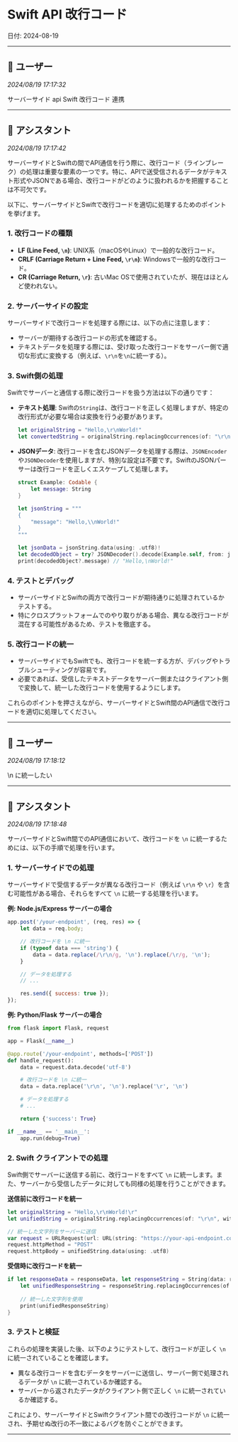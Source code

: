 # Swift API 改行コード

日付: 2024-08-19

---

## 👤 ユーザー
*2024/08/19 17:17:32*

サーバーサイド api Swift 改行コード 連携

---

## 🤖 アシスタント
*2024/08/19 17:17:42*

サーバーサイドとSwiftの間でAPI通信を行う際に、改行コード（ラインブレーク）の処理は重要な要素の一つです。特に、APIで送受信されるデータがテキスト形式やJSONである場合、改行コードがどのように扱われるかを把握することは不可欠です。

以下に、サーバーサイドとSwiftで改行コードを適切に処理するためのポイントを挙げます。

### 1. 改行コードの種類
- **LF (Line Feed, `\n`)**: UNIX系（macOSやLinux）で一般的な改行コード。
- **CRLF (Carriage Return + Line Feed, `\r\n`)**: Windowsで一般的な改行コード。
- **CR (Carriage Return, `\r`)**: 古いMac OSで使用されていたが、現在はほとんど使われない。

### 2. サーバーサイドの設定
サーバーサイドで改行コードを処理する際には、以下の点に注意します：
- サーバーが期待する改行コードの形式を確認する。
- テキストデータを処理する際には、受け取った改行コードをサーバー側で適切な形式に変換する（例えば、`\r\n`を`\n`に統一する）。

### 3. Swift側の処理
Swiftでサーバーと通信する際に改行コードを扱う方法は以下の通りです：
- **テキスト処理**: Swiftの`String`は、改行コードを正しく処理しますが、特定の改行形式が必要な場合は変換を行う必要があります。

    ```swift
    let originalString = "Hello,\r\nWorld!"
    let convertedString = originalString.replacingOccurrences(of: "\r\n", with: "\n")
    ```

- **JSONデータ**: 改行コードを含むJSONデータを処理する際は、`JSONEncoder`や`JSONDecoder`を使用しますが、特別な設定は不要です。SwiftのJSONパーサーは改行コードを正しくエスケープして処理します。

    ```swift
    struct Example: Codable {
        let message: String
    }

    let jsonString = """
    {
        "message": "Hello,\\nWorld!"
    }
    """

    let jsonData = jsonString.data(using: .utf8)!
    let decodedObject = try? JSONDecoder().decode(Example.self, from: jsonData)
    print(decodedObject?.message) // "Hello,\nWorld!"
    ```

### 4. テストとデバッグ
- サーバーサイドとSwiftの両方で改行コードが期待通りに処理されているかテストする。
- 特にクロスプラットフォームでのやり取りがある場合、異なる改行コードが混在する可能性があるため、テストを徹底する。

### 5. 改行コードの統一
- サーバーサイドでもSwiftでも、改行コードを統一する方が、デバッグやトラブルシューティングが容易です。
- 必要であれば、受信したテキストデータをサーバー側またはクライアント側で変換して、統一した改行コードを使用するようにします。

これらのポイントを押さえながら、サーバーサイドとSwift間のAPI通信で改行コードを適切に処理してください。

---

## 👤 ユーザー
*2024/08/19 17:18:12*

\n に統一したい

---

## 🤖 アシスタント
*2024/08/19 17:18:48*

サーバーサイドとSwift間でのAPI通信において、改行コードを `\n` に統一するためには、以下の手順で処理を行います。

### 1. サーバーサイドでの処理
サーバーサイドで受信するデータが異なる改行コード（例えば `\r\n` や `\r`）を含む可能性がある場合、それらをすべて `\n` に統一する処理を行います。

**例: Node.js/Express サーバーの場合**

```javascript
app.post('/your-endpoint', (req, res) => {
    let data = req.body;

    // 改行コードを \n に統一
    if (typeof data === 'string') {
        data = data.replace(/\r\n/g, '\n').replace(/\r/g, '\n');
    }

    // データを処理する
    // ...

    res.send({ success: true });
});
```

**例: Python/Flask サーバーの場合**

```python
from flask import Flask, request

app = Flask(__name__)

@app.route('/your-endpoint', methods=['POST'])
def handle_request():
    data = request.data.decode('utf-8')

    # 改行コードを \n に統一
    data = data.replace('\r\n', '\n').replace('\r', '\n')

    # データを処理する
    # ...

    return {'success': True}

if __name__ == '__main__':
    app.run(debug=True)
```

### 2. Swift クライアントでの処理
Swift側でサーバーに送信する前に、改行コードをすべて `\n` に統一します。また、サーバーから受信したデータに対しても同様の処理を行うことができます。

**送信前に改行コードを統一**

```swift
let originalString = "Hello,\r\nWorld!\r"
let unifiedString = originalString.replacingOccurrences(of: "\r\n", with: "\n").replacingOccurrences(of: "\r", with: "\n")

// 統一した文字列をサーバーに送信
var request = URLRequest(url: URL(string: "https://your-api-endpoint.com")!)
request.httpMethod = "POST"
request.httpBody = unifiedString.data(using: .utf8)
```

**受信時に改行コードを統一**

```swift
if let responseData = responseData, let responseString = String(data: responseData, encoding: .utf8) {
    let unifiedResponseString = responseString.replacingOccurrences(of: "\r\n", with: "\n").replacingOccurrences(of: "\r", with: "\n")
    
    // 統一した文字列を使用
    print(unifiedResponseString)
}
```

### 3. テストと検証
これらの処理を実装した後、以下のようにテストして、改行コードが正しく `\n` に統一されていることを確認します。
- 異なる改行コードを含むデータをサーバーに送信し、サーバー側で処理されるデータが `\n` に統一されているか確認する。
- サーバーから返されたデータがクライアント側で正しく `\n` に統一されているか確認する。

これにより、サーバーサイドとSwiftクライアント間での改行コードが `\n` に統一され、予期せぬ改行の不一致によるバグを防ぐことができます。

---
